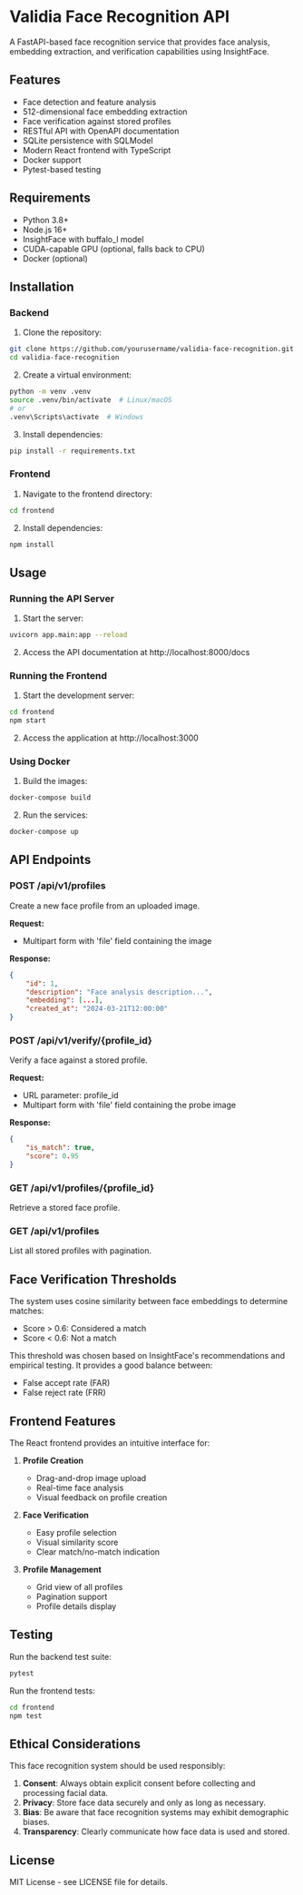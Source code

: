 # Validia Face Recognition API

A FastAPI-based face recognition service that provides face analysis, embedding extraction, and verification capabilities using InsightFace.

## Features

- Face detection and feature analysis
- 512-dimensional face embedding extraction
- Face verification against stored profiles
- RESTful API with OpenAPI documentation
- SQLite persistence with SQLModel
- Modern React frontend with TypeScript
- Docker support
- Pytest-based testing

## Requirements

- Python 3.8+
- Node.js 16+
- InsightFace with buffalo_l model
- CUDA-capable GPU (optional, falls back to CPU)
- Docker (optional)

## Installation

### Backend

1. Clone the repository:
```bash
git clone https://github.com/yourusername/validia-face-recognition.git
cd validia-face-recognition
```

2. Create a virtual environment:
```bash
python -m venv .venv
source .venv/bin/activate  # Linux/macOS
# or
.venv\Scripts\activate  # Windows
```

3. Install dependencies:
```bash
pip install -r requirements.txt
```

### Frontend

1. Navigate to the frontend directory:
```bash
cd frontend
```

2. Install dependencies:
```bash
npm install
```

## Usage

### Running the API Server

1. Start the server:
```bash
uvicorn app.main:app --reload
```

2. Access the API documentation at http://localhost:8000/docs

### Running the Frontend

1. Start the development server:
```bash
cd frontend
npm start
```

2. Access the application at http://localhost:3000

### Using Docker

1. Build the images:
```bash
docker-compose build
```

2. Run the services:
```bash
docker-compose up
```

## API Endpoints

### POST /api/v1/profiles
Create a new face profile from an uploaded image.

**Request:**
- Multipart form with 'file' field containing the image

**Response:**
```json
{
    "id": 1,
    "description": "Face analysis description...",
    "embedding": [...],
    "created_at": "2024-03-21T12:00:00"
}
```

### POST /api/v1/verify/{profile_id}
Verify a face against a stored profile.

**Request:**
- URL parameter: profile_id
- Multipart form with 'file' field containing the probe image

**Response:**
```json
{
    "is_match": true,
    "score": 0.95
}
```

### GET /api/v1/profiles/{profile_id}
Retrieve a stored face profile.

### GET /api/v1/profiles
List all stored profiles with pagination.

## Face Verification Thresholds

The system uses cosine similarity between face embeddings to determine matches:

- Score > 0.6: Considered a match
- Score < 0.6: Not a match

This threshold was chosen based on InsightFace's recommendations and empirical testing. It provides a good balance between:
- False accept rate (FAR)
- False reject rate (FRR)

## Frontend Features

The React frontend provides an intuitive interface for:

1. **Profile Creation**
   - Drag-and-drop image upload
   - Real-time face analysis
   - Visual feedback on profile creation

2. **Face Verification**
   - Easy profile selection
   - Visual similarity score
   - Clear match/no-match indication

3. **Profile Management**
   - Grid view of all profiles
   - Pagination support
   - Profile details display

## Testing

Run the backend test suite:
```bash
pytest
```

Run the frontend tests:
```bash
cd frontend
npm test
```

## Ethical Considerations

This face recognition system should be used responsibly:

1. **Consent**: Always obtain explicit consent before collecting and processing facial data.
2. **Privacy**: Store face data securely and only as long as necessary.
3. **Bias**: Be aware that face recognition systems may exhibit demographic biases.
4. **Transparency**: Clearly communicate how face data is used and stored.

## License

MIT License - see LICENSE file for details.

